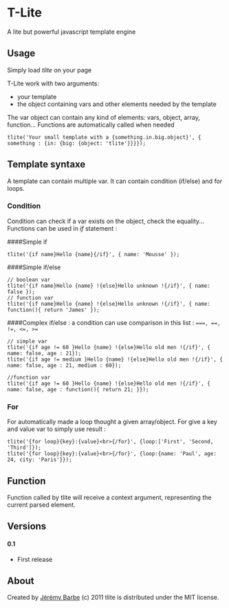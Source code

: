 # T-Lite
A lite but powerful javascript template engine

## Usage
Simply load *tlite* on your page

T-Lite work with two arguments:

* your template
* the object containing vars and other elements needed by the template

The var object can contain any kind of elements: vars, object, array, function... Functions are automatically called when needed

    tlite('Your small template with a {something.in.big.object}', { something : {in: {big: {object: 'tlite'}}}});

## Template syntaxe
A template can contain multiple var. It can contain condition (if/else) and for loops.

### Condition
Condition can check if a var exists on the object, check the equality... Functions can be used in *if* statement :

####Simple if

    tlite('{if name}Hello {name}{/if}', { name: 'Mousse' });

####Simple if/else

    // boolean var
    tlite('{if name}Hello {name} !{else}Hello unknown !{/if}', { name: false });
    // function var
    tlite('{if name}Hello {name} !{else}Hello unknown !{/if}', { name: function(){ return 'James' });

####Complex if/else : a condition can use comparison in this list : `===, ==, !=, <=, >=`

    // simple var
    tlite('{if age != 60 }Hello {name} !{else}Hello old men !{/if}', { name: false, age : 21});
    tlite('{if age != medium }Hello {name} !{else}Hello old men !{/if}', { name: false, age : 21, medium : 60});

    //function var
    tlite('{if age != 60 }Hello {name} !{else}Hello old men !{/if}', { name: false, age : function(){ return 21; }});

### For
For automatically made a loop thought a given array/object. For give a key and value var to simply use result :

    tlite('{for loop}{key}:{value}<br>{/for}', {loop:['First', 'Second, 'Third']});
    tlite('{for loop}{key}:{value}<br>{/for}', {loop:{name: 'Paul', age: 24, city: 'Paris'}});

## Function
Function called by tlite will receive a context argument, representing the current parsed element.

## Versions

#### 0.1
* First release

About
-----
Created by [Jérémy Barbe](htt://www.shwaark.com) (c) 2011
tlite is distributed under the MIT license.